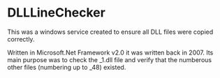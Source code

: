 # DLLLineChecker
This was a windows service created to ensure all DLL files were copied correctly.

Written in Microsoft.Net Framework v2.0 it was written back in 2007.  Its main purpose was to check the <name>_1.dll file and verify that the numberous other files (numbering up to _48) existed.
